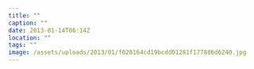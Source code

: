 ```yaml
---
title: ""
caption: ""
date: 2013-01-14T06:14Z
location: ""
tags: ""
image: /assets/uploads/2013/01/f028164cd19bcdd01281f177886d6240.jpg
---
```

